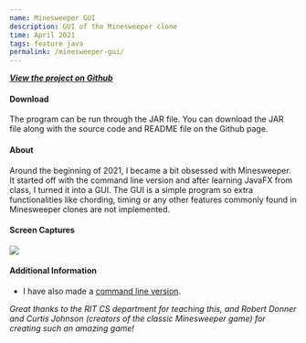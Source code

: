```yaml
---
name: Minesweeper GUI
description: GUI of the Minesweeper clone
time: April 2021
tags: feature java
permalink: /minesweeper-gui/
---
```


_**[View the project on Github](https://github.com/brainuser5705/minesweeper-gui)**_

#### **Download**
The program can be run through the JAR file. You can download the JAR file along with the source code and README file on the Github page.

#### **About**
Around the beginning of 2021, I became a bit obsessed with Minesweeper. It started off with the command line version and after learning JavaFX from class, I turned it into a GUI. The GUI is a simple program so extra functionalities like chording, timing or any other features commonly found in Minesweeper clones are not implemented. 

#### **Screen Captures**
![](https://i.imgur.com/h7V3gOl.jpeg)

#### **Additional Information**
- I have also made a [command line version](/cmdline-minesweeper/).

*Great thanks to the RIT CS department for teaching this, and Robert Donner and Curtis Johnson (creators of the classic Minesweeper game) for creating such an amazing game!*